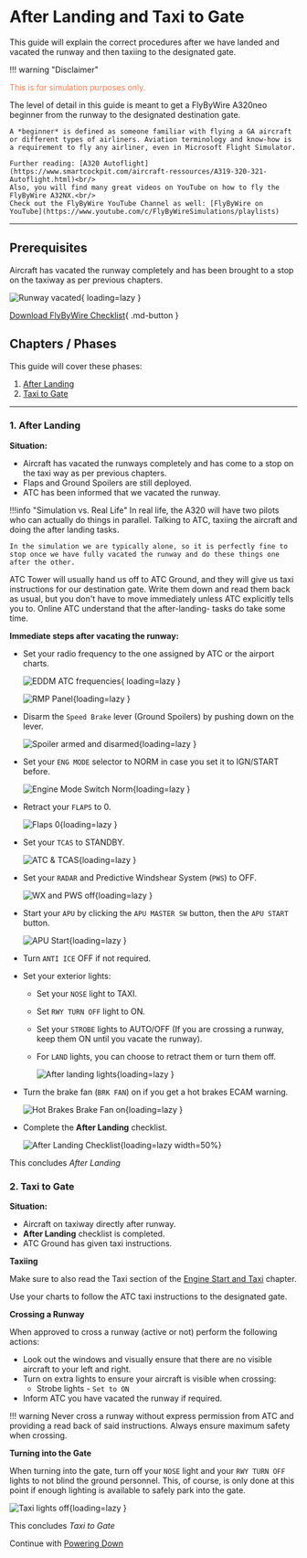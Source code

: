 # After Landing and Taxi to Gate

This guide will explain the correct procedures after we have landed and vacated the runway and then taxiing to the designated gate.

!!! warning "Disclaimer"
    <p style="color:coral;">This is for simulation purposes only.</p>
    The level of detail in this guide is meant to get a FlyByWire A320neo beginner from the runway to the designated destination gate.

    A *beginner* is defined as someone familiar with flying a GA aircraft or different types of airliners. Aviation terminology and know-how is a requirement to fly any airliner, even in Microsoft Flight Simulator.

    Further reading: [A320 Autoflight](https://www.smartcockpit.com/aircraft-ressources/A319-320-321-Autoflight.html)<br/>
    Also, you will find many great videos on YouTube on how to fly the FlyByWire A32NX.<br/>
    Check out the FlyByWire YouTube Channel as well: [FlyByWire on YouTube](https://www.youtube.com/c/FlyByWireSimulations/playlists)

---

## Prerequisites

Aircraft has vacated the runway completely and has been brought to a stop on the taxiway as per previous chapters.

![Runway vacated](../assets/beginner-guide/after-landing/rwy-vacated.png "Runway vacated"){ loading=lazy }

[Download FlyByWire Checklist](../assets/sop/A32NX%20Documentation/FBW%20A32NX%20Checklist.pdf){ .md-button }

## Chapters / Phases

This guide will cover these phases:

1. [After Landing](#1-after-landing)
2. [Taxi to Gate](#2-taxi-to-gate)

---

### 1. After Landing

**Situation:**

- Aircraft has vacated the runways completely and has come to a stop on the taxi way as per previous chapters.
- Flaps and Ground Spoilers are still deployed.
- ATC has been informed that we vacated the runway.

!!!info "Simulation vs. Real Life"
    In real life, the A320 will have two pilots who can actually do things in parallel. Talking to ATC, taxiing the aircraft and doing the after landing tasks.

    In the simulation we are typically alone, so it is perfectly fine to stop once we have fully vacated the runway and do these things one after the other.

ATC Tower will usually hand us off to ATC Ground, and they will give us taxi instructions for our destination gate. Write them down and read them back as usual, but you don't have to move immediately unless ATC explicitly tells you to. Online ATC understand that the after-landing- tasks do take some time.

**Immediate steps after vacating the runway:**

- Set your radio frequency to the one assigned by ATC or the airport charts.

    ![EDDM ATC frequencies](../assets/beginner-guide/after-landing/EDDM-frequency-chart.png "EDDM ATC frequencies"){ loading=lazy }

    ![RMP Panel](../assets/beginner-guide/after-landing/RMP-Panel.png "RMP Panel"){loading=lazy }

- Disarm the `Speed Brake` lever (Ground Spoilers) by pushing down on the lever.

    ![Spoiler armed and disarmed](../assets/beginner-guide/after-landing/Spoiler.png "Spoiler armed and disarmed"){loading=lazy }

- Set your `ENG MODE` selector to NORM in case you set it to IGN/START before.

    ![Engine Mode Switch Norm](../assets/beginner-guide/after-landing/Engine-Mode-Switch-Norm.png "Engine Mode Switch Norm"){loading=lazy }

- Retract your `FLAPS` to 0.

    ![Flaps 0](../assets/beginner-guide/after-landing/Flaps-0.png "Flaps 0"){loading=lazy }

- Set your `TCAS` to STANDBY.

    ![ATC & TCAS](../assets/beginner-guide/after-landing/tcas-panel.png "ATC & TCAS"){loading=lazy }

- Set your `RADAR` and Predictive Windshear System (`PWS`) to OFF.

    ![WX and PWS off](../assets/beginner-guide/after-landing/radar-pws-off.png "WX and PWS off"){loading=lazy }

- Start your `APU` by clicking the `APU MASTER SW` button, then the `APU START` button.

    ![APU Start](../assets/beginner-guide/starting-aircraft/APU-Start.png "APU Start"){loading=lazy }

- Turn `ANTI ICE` OFF if not required.

- Set your exterior lights:
    - Set your `NOSE` light to TAXI.
    - Set `RWY TURN OFF` light to ON.
    - Set your `STROBE` lights to AUTO/OFF (If you are crossing a runway, keep them ON until you vacate the runway).
    - For `LAND` lights, you can choose to retract them or turn them off.

        ![After landing lights](../assets/beginner-guide/after-landing/taxi-lights-on.png "After landing lights"){loading=lazy }

- Turn the brake fan (`BRK FAN`) on if you get a hot brakes ECAM warning.

    ![Hot Brakes Brake Fan on](../assets/beginner-guide/after-landing/Brake-Fan.png "Hot Brakes Brake Fan on"){loading=lazy }

- Complete the **After Landing** checklist.

    ![After Landing Checklist](../assets/beginner-guide/after-landing/After-landing-checklist.png "After Landing Checklist"){loading=lazy width=50%}

This concludes *After Landing*

### 2. Taxi to Gate

**Situation:**

- Aircraft on taxiway directly after runway.
- **After Landing** checklist is completed.
- ATC Ground has given taxi instructions.

**Taxiing**

Make sure to also read the Taxi section of the [Engine Start and Taxi](engine-start-taxi.md#taxi) chapter.

Use your charts to follow the ATC taxi instructions to the designated gate.

**Crossing a Runway**

When approved to cross a runway (active or not) perform the following actions:

- Look out the windows and visually ensure that there are no visible aircraft to your left and right.
- Turn on extra lights to ensure your aircraft is visible when crossing:
    - Strobe lights - `Set to ON`
- Inform ATC you have vacated the runway if required.

!!! warning
    Never cross a runway without express permission from ATC and providing a read back of said instructions. Always ensure maximum safety when crossing.

**Turning into the Gate**

 When turning into the gate, turn off your `NOSE` light and your `RWY TURN OFF` lights to not blind the ground personnel. This, of course, is only done at this point if enough lighting is available to safely park into the gate.

![Taxi lights off](../assets/beginner-guide/after-landing/taxi-lights-off.png "Lights_Taxi_off.png"){loading=lazy }

This concludes *Taxi to Gate*

Continue with [Powering Down](powering-down.md)
